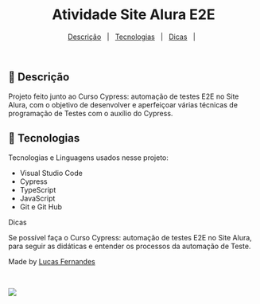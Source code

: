<h1 align="center">Atividade Site Alura E2E</h1>

<p align="center">
  <a href="#dart-descrição">Descrição</a> &#xa0; | &#xa0; 
  <a href="#rocket-tecnologias">Tecnologias</a> &#xa0; | &#xa0;
  <a href="#white_check_mark-dicas">Dicas</a> &#xa0; | &#xa0;
</p>

<br>

## :dart: Descrição

Projeto feito junto ao Curso Cypress: automação de testes E2E no Site Alura, com o objetivo de desenvolver e aperfeiçoar várias 
técnicas de programação de Testes com o auxílio do Cypress.

## :rocket: Tecnologias

Tecnologias e Linguagens usados nesse projeto:

- Visual Studio Code
- Cypress 
- TypeScript
- JavaScript
- Git e Git Hub

Dicas

Se possível faça o Curso Cypress: automação de testes E2E no Site Alura, para seguir as didáticas e entender os processos da automação de Teste.

Made by <a href="https://github.com/Luca5Fernandes" target="_blank">Lucas Fernandes</a>

&#xa0;

<p align="left">
<img src="http://img.shields.io/static/v1?label=STATUS&message=EM%20DESENVOLVIMENTO&color=GREEN&style=for-the-badge"/>
</p>
